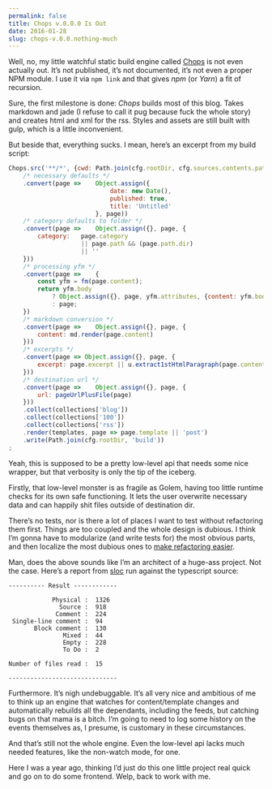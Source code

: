 ```yaml
---
permalink: false
title: Chops v.0.0.0 Is Out
date: 2016-01-28
slug: chops-v.0.0.nothing-much
---
```


Well, no, my little watchful static build engine called [Chops](http://github.com/hoichi/chops) is not even actually out. It’s not published, it’s not documented, it’s not even a proper NPM module. I use it via `npm link` and that gives _npm_ (or _Yarn_) a fit of recursion.

Sure, the first milestone is done: _Chops_ builds most of this blog. Takes markdown and jade (I refuse to call it pug because fuck the whole story) and creates html and xml for the rss. Styles and assets are still built with gulp, which is a little inconvenient.

But beside that, everything sucks. I mean, here’s an excerpt from my build script:

```js
Chops.src('**/*', {cwd: Path.join(cfg.rootDir, cfg.sources.contents.path)})
    /* necessary defaults */
    .convert(page =>    Object.assign({
                            date: new Date(),
                            published: true,
                            title: 'Untitled'
                        }, page))
    /* category defaults to folder */
    .convert(page =>    Object.assign({}, page, {
        category:   page.category
                    || page.path && (page.path.dir)
                    || ''
    }))
    /* processing yfm */
    .convert(page =>    {
        const yfm = fm(page.content);
        return yfm.body
            ? Object.assign({}, page, yfm.attributes, {content: yfm.body})
            : page;
    })
    /* markdown conversion */
    .convert(page =>    Object.assign({}, page, {
        content: md.render(page.content)
    }))
    /* excerpts */
    .convert(page => Object.assign({}, page, {
        excerpt: page.excerpt || u.extract1stHtmlParagraph(page.content)
    }))
    /* destination url */
    .convert(page =>    Object.assign({}, page, {
        url: pageUrlPlusFile(page)
    }))
    .collect(collections['blog'])
    .collect(collections['100'])
    .collect(collections['rss'])
    .render(templates, page => page.template || 'post')
    .write(Path.join(cfg.rootDir, 'build'))
;
```
Yeah, this is supposed to be a pretty low-level api that needs some nice wrapper, but that verbosity is only the tip of the iceberg.

Firstly, that low-level monster is as fragile as Golem, having too little runtime checks for its own safe functioning. It lets the user overwrite necessary data and can happily shit files outside of destination dir.

There’s no tests, nor is there a lot of places I want to test without refactoring them first. Things are too coupled and the whole design is dubious. I think I’m gonna have to modularize (and write tests for) the most obvious parts, and then localize the most dubious ones to [make refactoring easier](http://programmingisterrible.com/post/139222674273/write-code-that-is-easy-to-delete-not-easy-to).

Man, does the above sounds like I’m an architect of a huge-ass project. Not the case. Here’s a report from [sloc](https://github.com/flosse/sloc) run against the typescript source:

```
---------- Result ------------

            Physical :  1326
              Source :  918
             Comment :  224
 Single-line comment :  94
       Block comment :  130
               Mixed :  44
               Empty :  228
               To Do :  2

Number of files read :  15

------------------------------
```

Furthermore. It’s nigh undebuggable. It’s all very nice and ambitious of me to think up an engine that watches for content/template changes and automatically rebuilds all the dependants, including the feeds, but catching bugs on that mama is a bitch. I’m going to need to log some history on the events themselves as, I presume, is customary in these circumstances.

And that’s still not the whole engine. Even the low-level api lacks much needed features, like the non-watch mode, for one.

Here I was a year ago, thinking I’d just do this one little project real quick and go on to do some frontend. Welp, back to work with me.

